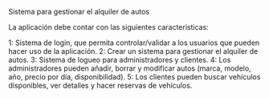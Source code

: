 Sistema para gestionar el alquiler de autos

La aplicación debe contar con las siguientes características:

1: Sistema de login, que permita controlar/validar a los usuarios que pueden hacer uso de la aplicación.
2: Crear un sistema para gestionar el alquiler de autos.
3: Sistema de logueo para administradores y clientes.
4: Los administradores pueden añadir, borrar y modificar autos (marca, modelo, año, precio por día, disponibilidad).
5: Los clientes pueden buscar vehículos disponibles, ver detalles y hacer reservas de vehículos.

